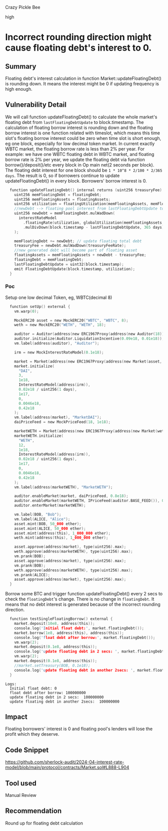 Crazy Pickle Bee

high

# Incorrect rounding direction might cause floating debt's interest to 0.

## Summary
Floating debt's interest calculation in function Market::updateFloatingDebt() is rounding down. It means the interest might be 0 if updating frequency is high enough.

## Vulnerability Detail
We will call function updateFloatingDebt() to calculate the whole market's floating debt from `lastFloatingDebtUpdate` to block.timestamp. The calculation of floating borrow interest is rounding down and the floating borrow interest is one function related with timeslot, which means this time slot's floating borrow interest could be zero when time slot is short enough, eg one block, especially for low decimal token market.
In current exactly WBTC market, the floating borrow rate is less than 2% per year. 
For example: we have one WBTC floating debt in WBTC market, and floating borrow rate is 2% per year, we update the floating debt via function borrow()/deposit()/etc every block in Op main net(2 seconds per block).
The floating debt interest for one block should be `1 * 10^8 * 2/100 * 2/365 days`. The result is 0, so if borrowers continue to update updateFloatingDebt() in every block. Borrowers' borrow interest is 0. 

```c
  function updateFloatingDebt() internal returns (uint256 treasuryFee) {
    uint256 memFloatingDebt = floatingDebt;
    uint256 memFloatingAssets = floatingAssets;
    uint256 utilization = floatingUtilization(memFloatingAssets, memFloatingDebt);
    //newDebt --> floating pool interest from lastFloatingDebtUpdate to block.timestamp
    uint256 newDebt = memFloatingDebt.mulWadDown(
      interestRateModel
        .floatingRate(utilization, globalUtilization(memFloatingAssets, memFloatingDebt, floatingBackupBorrowed))
        .mulDivDown(block.timestamp - lastFloatingDebtUpdate, 365 days)
    );

    memFloatingDebt += newDebt; // update floating total debt
    treasuryFee = newDebt.mulWadDown(treasuryFeeRate);
    //new generated debt will become part of floating asset
    floatingAssets = memFloatingAssets + newDebt - treasuryFee;
    floatingDebt = memFloatingDebt;
    lastFloatingDebtUpdate = uint32(block.timestamp);
    emit FloatingDebtUpdate(block.timestamp, utilization);
  }
```
### Poc
Setup one low decimal Token, eg, WBTC(decimal 8)
```c
  function setUp() external {
    vm.warp(0);

    MockERC20 asset = new MockERC20("WBTC", "WBTC", 8);
    weth = new MockERC20("WETH", "WETH", 18);

    auditor = Auditor(address(new ERC1967Proxy(address(new Auditor(18)), "")));
    auditor.initialize(Auditor.LiquidationIncentive(0.09e18, 0.01e18));
    vm.label(address(auditor), "Auditor");

    irm = new MockInterestRateModel(0.1e18);

    market = Market(address(new ERC1967Proxy(address(new Market(asset, auditor)), "")));
    market.initialize(
      "DAI",
      3,
      1e18,
      InterestRateModel(address(irm)),
      0.02e18 / uint256(1 days),
      1e17,
      0,
      0.0046e18,
      0.42e18
    );
    vm.label(address(market), "MarketDAI");
    daiPriceFeed = new MockPriceFeed(18, 1e18);

    marketWETH = Market(address(new ERC1967Proxy(address(new Market(weth, auditor)), "")));
    marketWETH.initialize(
      "WETH",
      12,
      1e18,
      InterestRateModel(address(irm)),
      0.02e18 / uint256(1 days),
      1e17,
      0,
      0.0046e18,
      0.42e18
    );
    vm.label(address(marketWETH), "MarketWETH");

    auditor.enableMarket(market, daiPriceFeed, 0.8e18);
    auditor.enableMarket(marketWETH, IPriceFeed(auditor.BASE_FEED()), 0.9e18);
    auditor.enterMarket(marketWETH);

    vm.label(BOB, "Bob");
    vm.label(ALICE, "Alice");
    asset.mint(BOB, 50_000 ether);
    asset.mint(ALICE, 50_000 ether);
    asset.mint(address(this), 1_000_000 ether);
    weth.mint(address(this), 1_000_000 ether);

    asset.approve(address(market), type(uint256).max);
    weth.approve(address(marketWETH), type(uint256).max);
    vm.prank(BOB);
    asset.approve(address(market), type(uint256).max);
    vm.prank(BOB);
    weth.approve(address(marketWETH), type(uint256).max);
    vm.prank(ALICE);
    asset.approve(address(market), type(uint256).max);
  }

```

Borrow some BTC and trigger function updateFloatingDebt() every 2 secs to check the `floatingDebt`'s change. There is no change in `floatingDebt`. It means that no debt interest is generated because of the incorrect rounding direction.

```c
  function testSingleFloatingBorrow() external {
    market.deposit(10e8, address(this));
    console.log('Initial float debt:', market.floatingDebt());
    market.borrow(1e8, address(this), address(this));
    console.log('float debt after borrow:', market.floatingDebt());
    vm.warp(2);
    market.deposit(0.1e8, address(this));
    console.log('update floating debt in 2 secs: ', market.floatingDebt());
    vm.warp(2);
    market.deposit(0.1e8, address(this));
    //market.setTreasury(BOB, 0.1e18);
    console.log('update floating debt in another 2secs: ', market.floatingDebt());
  }
```
```output
Logs:
  Initial float debt: 0
  float debt after borrow: 100000000
  update floating debt in 2 secs:  100000000
  update floating debt in another 2secs:  100000000
```
## Impact
Floating borrowers' interest is 0 and floating pool's lenders will lose the profit which they deserve.

## Code Snippet
https://github.com/sherlock-audit/2024-04-interest-rate-model/blob/main/protocol/contracts/Market.sol#L888-L904

## Tool used

Manual Review

## Recommendation
Round up for floating debt calculation

